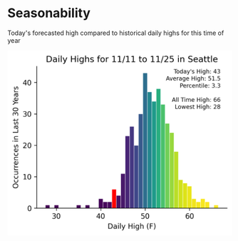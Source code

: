 # Seasonability
Today's forecasted high compared to historical daily highs for this time of year

![Alt text](plots/Seattle.png)